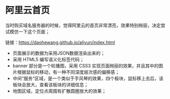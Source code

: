 # 阿里云首页

当时购买域名服务器的时候，觉得阿里云的首页非常漂亮，效果特别绚丽，决定尝试模仿一下这个页面；

链接：https://daohewang.github.io/aliyun/index.html

- 页面展示的数据为采用JSON数据渲染出来的；
- 采用 HTML5 编写语义化标签代码；
- banner 部分是一个轮播图，采用 CSS3 实现页面绚丽的效果，并且其中的图片根据鼠标的移动，有一种不同深度层次感的偏移感；
- 中间“服务“区域，是一个类似于手风琴的效果，四个板块，鼠标移上去后，该板块会放大，查看该板块的详细信息；
- 地图区域，定位点周围有扩散圆圈放大的效果；
